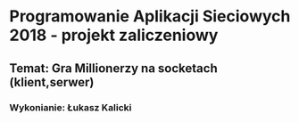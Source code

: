 # Programowanie Aplikacji Sieciowych 2018 - projekt zaliczeniowy
## Temat: Gra Millionerzy na socketach (klient,serwer)
### Wykonianie: Łukasz Kalicki 